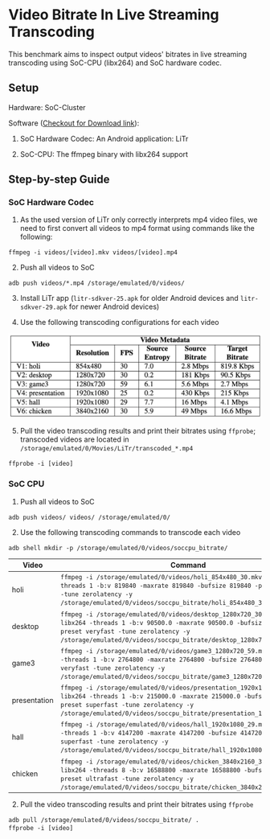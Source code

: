 # Video Bitrate In Live Streaming Transcoding

This benchmark aims to inspect output videos' bitrates in live streaming transcoding using SoC-CPU (libx264) and SoC hardware codec.

## Setup

Hardware: SoC-Cluster

Software ([Checkout for Download link](../README.md#resources)):

1. SoC Hardware Codec: An Android application: LiTr

2. SoC-CPU: The ffmpeg binary with libx264 support


## Step-by-step Guide

### SoC Hardware Codec

1. As the used version of LiTr only correctly interprets mp4 video files, we need to first convert all videos to mp4 format using commands like the following:

```
ffmpeg -i videos/[video].mkv videos/[video].mp4
```

2. Push all videos to SoC

```
adb push videos/*.mp4 /storage/emulated/0/videos/
```

3. Install LiTr app (`litr-sdkver-25.apk` for older Android devices and `litr-sdkver-29.apk` for newer Android devices)

4. Use the following transcoding configurations for each video

![transcoding configuration](video_metadata.png)

5. Pull the video transcoding results and print their bitrates using `ffprobe`; transcoded videos are located in `/storage/emulated/0/Movies/LiTr/transcoded_*.mp4`

```
ffprobe -i [video]
```

### SoC CPU

1. Push all videos to SoC

```
adb push videos/ videos/ /storage/emulated/0/
```

2. Use the following transcoding commands to transcode each video

```
adb shell mkdir -p /storage/emulated/0/videos/soccpu_bitrate/
```

Video | Command
---      | ---
holi | `ffmpeg -i /storage/emulated/0/videos/holi_854x480_30.mkv -c:v libx264 -threads 1 -b:v 819840 -maxrate 819840 -bufsize 819840 -preset veryfast -tune zerolatency -y /storage/emulated/0/videos/soccpu_bitrate/holi_854x480_30.mkv`
desktop | `ffmpeg -i /storage/emulated/0/videos/desktop_1280x720_30.mkv -c:v libx264 -threads 1 -b:v 90500.0 -maxrate 90500.0 -bufsize 90500.0 -preset veryfast -tune zerolatency -y /storage/emulated/0/videos/soccpu_bitrate/desktop_1280x720_30.mkv`
game3 | `ffmpeg -i /storage/emulated/0/videos/game3_1280x720_59.mkv -c:v libx264 -threads 1 -b:v 2764800 -maxrate 2764800 -bufsize 2764800 -preset veryfast -tune zerolatency -y /storage/emulated/0/videos/soccpu_bitrate/game3_1280x720_59.mkv`
presentation | `ffmpeg -i /storage/emulated/0/videos/presentation_1920x1080_25.mkv -c:v libx264 -threads 1 -b:v 215000.0 -maxrate 215000.0 -bufsize 215000.0 -preset superfast -tune zerolatency -y /storage/emulated/0/videos/soccpu_bitrate/presentation_1920x1080_25.mkv`
hall | `ffmpeg -i /storage/emulated/0/videos/hall_1920x1080_29.mkv -c:v libx264 -threads 1 -b:v 4147200 -maxrate 4147200 -bufsize 4147200 -preset superfast -tune zerolatency -y /storage/emulated/0/videos/soccpu_bitrate/hall_1920x1080_29.mkv`
chicken | `ffmpeg -i /storage/emulated/0/videos/chicken_3840x2160_30.mkv -c:v libx264 -threads 8 -b:v 16588800 -maxrate 16588800 -bufsize 16588800 -preset ultrafast -tune zerolatency -y /storage/emulated/0/videos/soccpu_bitrate/chicken_3840x2160_30.mkv`

2. Pull the video transcoding results and print their bitrates using `ffprobe`

```
adb pull /storage/emulated/0/videos/soccpu_bitrate/ .
ffprobe -i [video]
```


